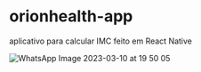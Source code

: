 # orionhealth-app
aplicativo para calcular IMC feito em React Native

![WhatsApp Image 2023-03-10 at 19 50 05](https://user-images.githubusercontent.com/58692160/224443116-47350eeb-fee2-4562-b71d-157938d42827.jpeg)
